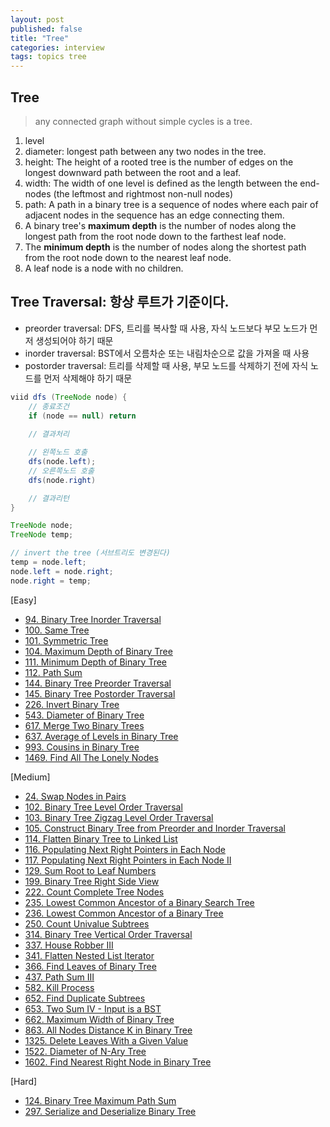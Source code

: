 ```yaml
---
layout: post
published: false
title: "Tree"
categories: interview
tags: topics tree
---
```


## Tree
> any connected graph without simple cycles is a tree.

1. level
2. diameter: longest path between any two nodes in the tree. 
3. height: The height of a rooted tree is the number of edges on the longest downward path between the root and a leaf.
4. width: The width of one level is defined as the length between the end-nodes (the leftmost and rightmost non-null nodes)
5. path: A path in a binary tree is a sequence of nodes where each pair of adjacent nodes in the sequence has an edge connecting them.
6. A binary tree's **maximum depth** is the number of nodes along the longest path from the root node down to the farthest leaf node.
7. The **minimum depth** is the number of nodes along the shortest path from the root node down to the nearest leaf node.
8. A leaf node is a node with no children.

## Tree Traversal: 항상 루트가 기준이다.
- preorder traversal: DFS, 트리를 복사할 때 사용, 자식 노드보다 부모 노드가 먼저 생성되어야 하기 때문
- inorder traversal: BST에서 오름차순 또는 내림차순으로 값을 가져올 때 사용
- postorder traversal: 트리를 삭제할 때 사용, 부모 노드를 삭제하기 전에 자식 노드를 먼저 삭제해야 하기 때문

```java
viid dfs (TreeNode node) {
    // 종료조건
    if (node == null) return
    
    // 결과처리

    // 왼쪽노드 호출
    dfs(node.left);
    // 오른쪽노드 호출
    dfs(node.right)

    // 결과리턴
}
```

```java
TreeNode node; 
TreeNode temp;

// invert the tree (서브트리도 변경된다)
temp = node.left;
node.left = node.right;
node.right = temp;
```

[Easy]
- [94. Binary Tree Inorder Traversal](/interview/2023/02/20/binary-tree-inorder-traversal/)
- [100. Same Tree](/interview/2023/06/27/same-tree/)
- [101. Symmetric Tree](/interview/2023/07/05/symmetric-tree/)
- [104. Maximum Depth of Binary Tree](/interview/2023/05/22/maximum-depth-of-binary-tree/)
- [111. Minimum Depth of Binary Tree](/interview/2023/06/06/minimum-depth-of-binary-tree/)
- [112. Path Sum](/interview/2023/07/07/path-sum/)
- [144. Binary Tree Preorder Traversal](/interview/2023/07/08/binary-tree-preorder-traversal/)
- [145. Binary Tree Postorder Traversal](/interview/2023/07/08/binary-tree-postorder-traversal/)
- [226. Invert Binary Tree](/interview/2023/06/27/invert-binary-tree/)
- [543. Diameter of Binary Tree](/interview/2023/05/22/diameter-of-binary-tree/)
- [617. Merge Two Binary Trees](/interview/2023/06/27/merge-two-binary-trees/)
- [637. Average of Levels in Binary Tree](/interview/2023/05/25/average-of-levels-in-binary-tree/)
- [993. Cousins in Binary Tree](/interview/2023/05/22/cousins-in-binary-tree/)
- [1469. Find All The Lonely Nodes](/interview/2023/04/19/find-all-the-lonely-nodes/)

[Medium]
- [24. Swap Nodes in Pairs](/interview/2023/05/22/swap-nodes-in-pairs)
- [102. Binary Tree Level Order Traversal](/interview/2023/05/22/binary-tree-level-order-traversal/)
- [103. Binary Tree Zigzag Level Order Traversal](/interview/2023/04/13/binary-tree-zigzag-level-order-traversal/)
- [105. Construct Binary Tree from Preorder and Inorder Traversal](/interview/2023/04/11/construct-binary-tree-from-preorder-and-inorder-traversal/)
- [114. Flatten Binary Tree to Linked List](/interview/2023/04/24/flatten-binary-tree-to-linked-list/)
- [116. Populating Next Right Pointers in Each Node](/interview/2023/05/06/populating-next-right-pointers-in-each-node/)
- [117. Populating Next Right Pointers in Each Node II](/interview/2023/05/22/populating-next-right-pointers-in-each-node-ii/)
- [129. Sum Root to Leaf Numbers](/interview/2023/07/07/sum-root-to-leaf-numbers/)
- [199. Binary Tree Right Side View](/interview/2023/05/22/binary-tree-right-side-view/)
- [222. Count Complete Tree Nodes](/interview/2023/05/30//count-complete-tree-nodes/)
- [235. Lowest Common Ancestor of a Binary Search Tree](/interview/2023/06/07//lowest-common-ancestor-of-a-binary-search-tree/)
- [236. Lowest Common Ancestor of a Binary Tree](/interview/2023/04/30/lowest-common-ancestor-of-a-binary-tree/)
- [250. Count Univalue Subtrees](/interview/2023/05/22/count-univalue-subtrees/)
- [314. Binary Tree Vertical Order Traversal](/interview/2023/05/22/binary-tree-vertical-order-traversal/)
- [337. House Robber III](/interview/2023/05/22/house-robber-iii/)
- [341. Flatten Nested List Iterator](/interview/2023/05/22/flatten-nested-list-iterator/)
- [366. Find Leaves of Binary Tree](/interview/2023/05/18/find-leaves-of-binary-tree/)
- [437. Path Sum III](/interview/2023/04/12/path-sum-iii/)
- [582. Kill Process](/interview/2023/05/22/kill-process/)
- [652. Find Duplicate Subtrees](/interview/2023/05/22/find-duplicate-subtrees/)
- [653. Two Sum IV - Input is a BST](/interview/2023/07/10/two-sum-iv-input-is-a-bst/)
- [662. Maximum Width of Binary Tree](/interview/2023/04/11/maximum-width-of-binary-tree/)
- [863. All Nodes Distance K in Binary Tree](/interview/2023/05/23/all-nodes-distance-k-in-binary-tree/)
- [1325. Delete Leaves With a Given Value](/interview/2023/05/18/delete-leaves-with-a-given-value/)
- [1522. Diameter of N-Ary Tree](/interview/2023/05/22/diameter-of-n-ary-tree/)
- [1602. Find Nearest Right Node in Binary Tree](/interview/2023/05/22/find-nearest-right-node-in-binary-tree/)

[Hard]
- [124. Binary Tree Maximum Path Sum](/interview/2023/05/22/binary-tree-maximum-path-sum/)
- [297. Serialize and Deserialize Binary Tree](/interview/2023/05/22/serialize-and-deserialize-binary-tree/)